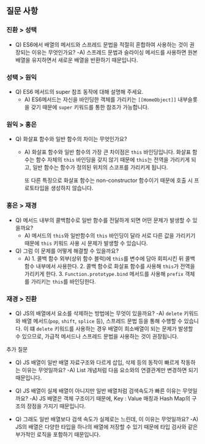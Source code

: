 ## 질문 사항

### 진환 > 성택

- Q) ES6에서 배열의 메서드와 스프레드 문법을 적절히 혼합하여 사용하는 것이 권장되는 이유는 무엇인가요?
  -A) 스프레드 문법과 슬라이싱 메서드를 사용하면 원본 배열을 유지하면서 새로운 배열을 반환하기 때문입니다.

### 성택 > 원익

- Q) ES6 메서드의 super 참조 동작에 대해 설명해 주세요.
  - A) ES6메서드는 자신을 바인딩한 객체를 가리키는 `[[HomeObject]]` 내부슬롯을 갖기 때문에 `super` 키워드를 통한 참조가 가능합니다.

### 원익 > 홍은

- Q) 화살표 함수와 일반 함수의 차이는 무엇인가요?

  - A) 화살표 함수와 일반 함수의 가장 큰 차이점은 `this` 바인딩입니다.
    화살표 함수는 함수 자체의 `this` 바인딩을 갖지 않기 때문에 `this`는 전역을 가리키게 되고, 일반 함수는 함수가 정의된 위치의 스코프를 가리키게 됩니다.

    또 다른 특징으로 화살표 함수는 non-constructor 함수이기 때문에 호출 시 프로토타입을 생성하지 않습니다.

### 홍은 > 재경

- Q) 메서드 내부의 콜백함수로 일반 함수를 전달하게 되면 어떤 문제가 발생할 수 있을까요?
  - A) 메서드의 `this`와 일반함수의 `this` 바인딩이 달라 서로 다른 값을 가리키기 때문에 `this` 키워드 사용 시 문제가 발생할 수 있습니다.
- Q) 그럼 이 문제를 어떻게 해결할 수 있을까요?
  - A) 1. 콜백 함수 외부(상위 함수 블럭)에 `this`를 변수에 담아 회피시킨 뒤 콜백 함수 내부에서 사용한다. 2. 콜백 함수로 화살표 함수를 사용해 `this`가 전역을 가리키게 한다. 3. `Function.prototype.bind` 메서드를 사용해 `prefix` 객체를 가리키는 `this`를 바인딩한다.

### 재경 > 진환

- Q) JS의 배열에서 요소를 삭제하는 방법에는 무엇이 있을까요?
  -A) `delete` 키워드와 배열 메서드(`pop`, `shift`, `splice` 등), 스프레드 문법 등을 통해 수행할 수 있습니다.
  이 떄 `delete` 키워드를 사용하는 경우 배열이 희소배열이 되는 문제가 발생할 수 있으므로, 가급적 메서드나 스프레드 문법을 사용하는 것이 권장됩니다.

추가 질문

- Q) JS 배열이 일반 배열 자료구조와 다르게 삽입, 삭제 등의 동작이 빠르게 작동하는 이유는 무엇일까요?
  -A) List 개념처럼 다음 요소와의 연결관계만 변경하면 되기 때문입니다.

- Q) JS 배열이 실제 배열이 아니지만 일반 배열처럼 검색속도가 빠른 이유는 무엇일까요?
  -A) JS 배열은 객체 구조이기 때문에, Key : Value 매칭과 Hash Map의 구조의 장점을 가지기 때문입니다.

- Q) 그래도 일반 배열보다 검색 속도가 실제로는 느린데, 이 이유는 무엇일까요?
  -A) JS의 배열은 다양한 타입을 하나의 배열에 저장할 수 있기 때문에 타입 검사와 같은 부가적인 로직을 포함하기 때문입니다.
